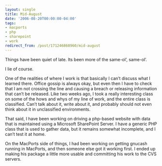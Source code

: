 ```yaml
---
layout: single
title: Mid-August
date: '2006-08-20T00:00:00-04:00'
tags:
- macports
- php
- sharepoint
- work
redirect_from: /post/171246868960/mid-august
---
```

<p>Things have been quiet of late. Its been more of the same-ol&rsquo;, same-ol&rsquo;.</p>

<p>I lie of course.</p>

<p>One of the realities of where I work is that basically I can&rsquo;t discuss what I learned there. Office gossip is always okay, but even then I have to check that I am not crossing the line and causing a breach or releasing information that can&rsquo;t be released. Like two weeks ago, I took a really interesting class on some of the hows and whys of my line of work, and the entire class is classified. Can&rsquo;t talk about it, write about it, and probably should not even think about it in unclassified environments.</p>

<p>That said, I have been working on driving a php-based website with data that is maintained using a Microsoft SharePoint Server. I have a generic PHP class that is used to gather data, but it remains somewhat incomplete, and I can&rsquo;t test it at home.</p>

<p>On the MacPorts side of things, I had been working on getting gnucash running in MacPorts, and then someone else got it working first. I ended up making his package a little more usable and committing his work to the CVS servers.</p>
